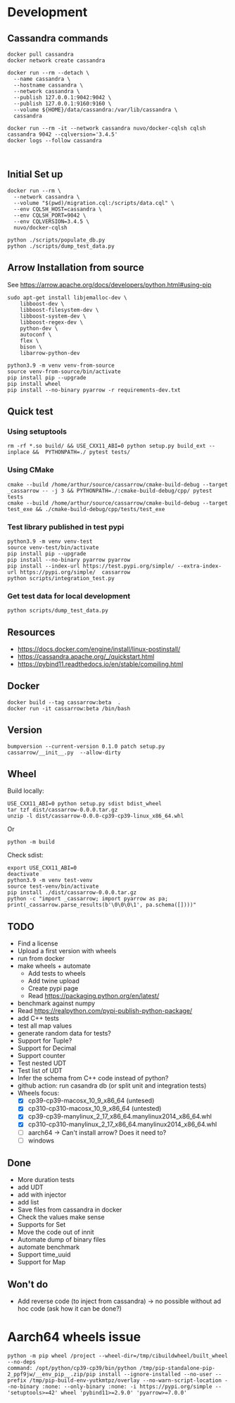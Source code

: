 # Development

## Cassandra commands

```shell
docker pull cassandra
docker network create cassandra

docker run --rm --detach \
  --name cassandra \
  --hostname cassandra \
  --network cassandra \
  --publish 127.0.0.1:9042:9042 \
  --publish 127.0.0.1:9160:9160 \
  --volume ${HOME}/data/cassandra:/var/lib/cassandra \
  cassandra

docker run --rm -it --network cassandra nuvo/docker-cqlsh cqlsh cassandra 9042 --cqlversion='3.4.5'
docker logs --follow cassandra



```

## Initial Set up

```shell
docker run --rm \
  --network cassandra \
  --volume "$(pwd)/migration.cql:/scripts/data.cql" \
  --env CQLSH_HOST=cassandra \
  --env CQLSH_PORT=9042 \
  --env CQLVERSION=3.4.5 \
  nuvo/docker-cqlsh

python ./scripts/populate_db.py 
python ./scripts/dump_test_data.py 
```

## Arrow Installation from source

See https://arrow.apache.org/docs/developers/python.html#using-pip

```shell
sudo apt-get install libjemalloc-dev \
    libboost-dev \
    libboost-filesystem-dev \
    libboost-system-dev \
    libboost-regex-dev \
    python-dev \
    autoconf \
    flex \
    bison \
    libarrow-python-dev
    
python3.9 -m venv venv-from-source
source venv-from-source/bin/activate
pip install pip --upgrade
pip install wheel
pip install --no-binary pyarrow -r requirements-dev.txt
```

## Quick test

### Using setuptools

```shell
rm -rf *.so build/ && USE_CXX11_ABI=0 python setup.py build_ext --inplace &&  PYTHONPATH=./ pytest tests/
```

### Using CMake 

```shell
cmake --build /home/arthur/source/cassarrow/cmake-build-debug --target _cassarrow -- -j 3 && PYTHONPATH=./:cmake-build-debug/cpp/ pytest tests
cmake --build /home/arthur/source/cassarrow/cmake-build-debug --target test_exe && ./cmake-build-debug/cpp/tests/test_exe
```

### Test library published in test pypi

```shell
python3.9 -m venv venv-test
source venv-test/bin/activate
pip install pip --upgrade
pip install --no-binary pyarrow pyarrow
pip install --index-url https://test.pypi.org/simple/ --extra-index-url https://pypi.org/simple/  cassarrow
python scripts/integration_test.py
```

### Get test data for local development

```shell
python scripts/dump_test_data.py 
```

## Resources

* https://docs.docker.com/engine/install/linux-postinstall/
* https://cassandra.apache.org/_/quickstart.html
* https://pybind11.readthedocs.io/en/stable/compiling.html

## Docker

```shell
docker build --tag cassarrow:beta  .
docker run -it cassarrow:beta /bin/bash
```

## Version

```shell
bumpversion --current-version 0.1.0 patch setup.py cassarrow/__init__.py  --allow-dirty
```

## Wheel

Build locally:
```shell
USE_CXX11_ABI=0 python setup.py sdist bdist_wheel
tar tzf dist/cassarrow-0.0.0.tar.gz 
unzip -l dist/cassarrow-0.0.0-cp39-cp39-linux_x86_64.whl 
```

Or
```shell
python -m build
```

Check sdist:
```shell
export USE_CXX11_ABI=0
deactivate
python3.9 -m venv test-venv
source test-venv/bin/activate
pip install ./dist/cassarrow-0.0.0.tar.gz 
python -c "import _cassarrow; import pyarrow as pa; print(_cassarrow.parse_results(b'\0\0\0\1', pa.schema([])))"

```

## TODO

* Find a license
* Upload a first version with wheels
* run from docker
* make wheels + automate
    * Add tests to wheels
    * Add twine upload
    * Create pypi page
    * Read https://packaging.python.org/en/latest/
* benchmark against numpy
* Read https://realpython.com/pypi-publish-python-package/
* add C++ tests
* test all map values
* generate random data for tests?
* Support for Tuple?
* Support for Decimal
* Support counter 
* Test nested UDT
* Test list of UDT
* Infer the schema from C++ code instead of python?
* github action: run casandra db (or split unit and integration tests)
* Wheels focus:
  - [x] cp39-cp39-macosx_10_9_x86_64 (untesed)
  - [x] cp310-cp310-macosx_10_9_x86_64 (untested)
  - [x] cp39-cp39-manylinux_2_17_x86_64.manylinux2014_x86_64.whl
  - [x] cp310-cp310-manylinux_2_17_x86_64.manylinux2014_x86_64.whl
  - [ ] aarch64 -> Can't install arrow? Does it need to?
  - [ ] windows
## Done

* More duration tests
* add UDT
* add with injector
* add list
* Save files from cassandra in docker
* Check the values make sense
* Supports for Set
* Move the code out of innit
* Automate dump of binary files
* automate benchmark
* Support time_uuid
* Support for Map

## Won't do

* Add reverse code (to inject from cassandra) -> no possible without ad hoc code (ask how it can be done?)

# Aarch64 wheels issue

```
python -m pip wheel /project --wheel-dir=/tmp/cibuildwheel/built_wheel --no-deps
command: /opt/python/cp39-cp39/bin/python /tmp/pip-standalone-pip-2_ppf9jw/__env_pip__.zip/pip install --ignore-installed --no-user --prefix /tmp/pip-build-env-yutkmtpz/overlay --no-warn-script-location --no-binary :none: --only-binary :none: -i https://pypi.org/simple -- 'setuptools>=42' wheel 'pybind11>=2.9.0' 'pyarrow>=7.0.0'
```

```

```